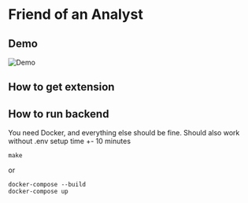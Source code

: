 # Friend of an Analyst

## Demo

![Demo](./docs/giff_small.gif)

## How to get extension

## How to run backend

You need Docker, and everything else should be fine. Should also work without .env setup time +- 10 minutes

```
make
```

or

```
docker-compose --build
docker-compose up
```
